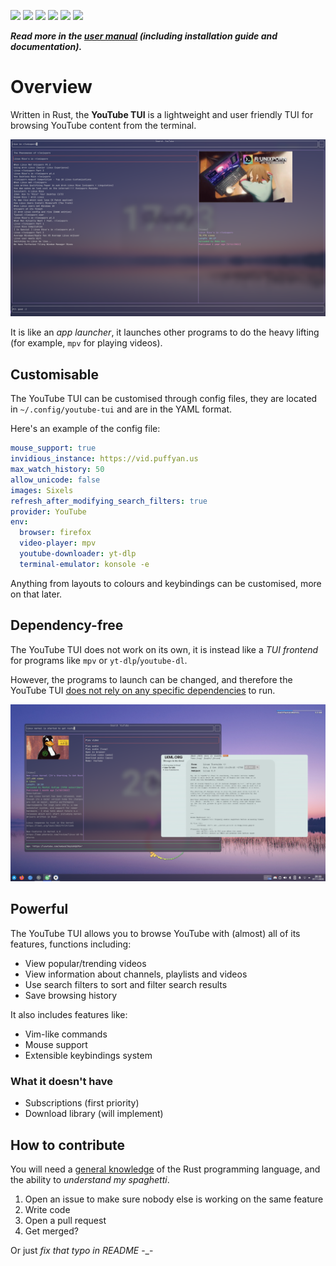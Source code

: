 ![](https://img.shields.io/github/languages/top/siriusmart/youtube-tui?label=rust)
![](https://shields.io/github/license/siriusmart/youtube-tui)
[![](https://img.shields.io/crates/d/youtube-tui?label=crates.io%20downloads)](https://crates.io/crates/youtube-tui)
[![](https://img.shields.io/crates/v/youtube-tui?label=crates.io%20version)](https://crates.io/crates/youtube-tui)
[![](https://img.shields.io/aur/version/youtube-tui)](https://aur.archlinux.org/packages/youtube-tui)
![](https://shields.io/github/stars/siriusmart/youtube-tui?style=social)

***Read more in the [user manual](https://siriusmart.github.io/youtube-tui) (including installation guide and documentation).***

# Overview

Written in Rust, the **YouTube TUI** is a lightweight and user friendly TUI for browsing YouTube content from the terminal.

![](./docs/src/images/search-showcase.png)

It is like an _app launcher_, it launches other programs to do the heavy lifting (for example, `mpv` for playing videos).

## Customisable

The YouTube TUI can be customised through config files, they are located in `~/.config/youtube-tui` and are in the YAML format.

Here's an example of the config file:

```yaml
mouse_support: true
invidious_instance: https://vid.puffyan.us
max_watch_history: 50
allow_unicode: false
images: Sixels
refresh_after_modifying_search_filters: true
provider: YouTube
env:
  browser: firefox
  video-player: mpv
  youtube-downloader: yt-dlp
  terminal-emulator: konsole -e
```

Anything from layouts to colours and keybindings can be customised, more on that later.

## Dependency-free

The YouTube TUI does not work on its own, it is instead like a _TUI frontend_ for programs like `mpv` or `yt-dlp`/`youtube-dl`.

However, the programs to launch can be changed, and therefore the YouTube TUI <u>does not rely on any specific dependencies</u> to run.

![](./docs/src/images/custom-dependencies-showcase.png)

## Powerful

The YouTube TUI allows you to browse YouTube with (almost) all of its features, functions including:

- View popular/trending videos
- View information about channels, playlists and videos
- Use search filters to sort and filter search results
- Save browsing history

It also includes features like:

- Vim-like commands
- Mouse support
- Extensible keybindings system

### What it doesn't have

- Subscriptions (first priority)
- Download library (will implement)

## How to contribute

You will need a <u>general knowledge</u> of the Rust programming language, and the ability to _understand my spaghetti_.

1. Open an issue to make sure nobody else is working on the same feature
2. Write code
3. Open a pull request
4. Get merged?

Or just _fix that typo in README_ -\_-
